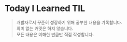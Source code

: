 # Today I Learned TIL
> 개발자로서 꾸준히 성장하기 위해 공부한 내용을 기록합니다. <br>
> 의미 없는 커밋은 하지 않습니다. <br>
> 모든 내용은 이해한 만큼만 직접 작성합니다. <br>
